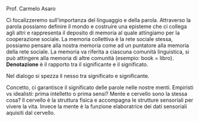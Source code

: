 Prof.  Carmelo Asaro

Ci focalizzeremo sull'importanza del linguaggio e della parola.
Attraverso la parola possiamo definire il mondo e costruire una episteme che ci collega agli altri e rappresenta il deposito di memoria al quale attingiamo per la cooperazione sociale.
La memoria collettiva è la rete sociale stessa, possiamo pensare alla nostra memoria come ad un puntatore alla memoria della rete sociale. La memoria va riferita a ciascuna comunità linguistica, si può attingere alla memoria di altre comunità (esempio: book = libro). **Denotazione** è il rapporto tra il significante e il significato. 

Nel dialogo si spezza il nesso tra significato e significante.

Concetto, ci garantisce il significato delle parole nelle nostre menti.
Empiristi vs idealisti: prima intelletto o prima sensi?
Mente e cervello sono la stessa cosa? Il cervello è la struttura fisica e accompagna le strutture sensoriali per vivere la vita. Invece la mente è la funzione elaboratrice dei dati sensoriali aquisiti dal cervello.
 